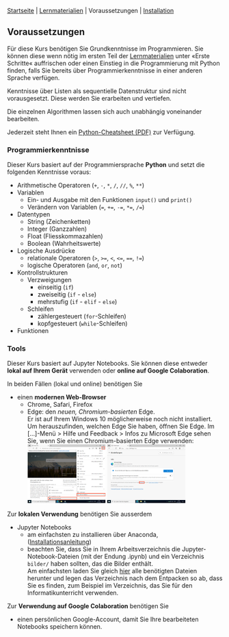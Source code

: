 [Startseite](./index.md) | [Lernmaterialien](./kurs.md) | Voraussetzungen | [Installation](./installation_anaconda.md)

## Voraussetzungen

Für diese Kurs benötigen Sie Grundkenntnisse im Programmieren. Sie können diese wenn nötig im ersten Teil der [Lernmaterialien](./kurs.md) unter &laquo;Erste Schritte&laquo; auffrischen oder einen Einstieg in die Programmierung mit Python finden, falls Sie bereits über Programmierkenntnisse in einer anderen Sprache verfügen.

Kenntnisse über Listen als sequentielle Datenstruktur sind nicht vorausgesetzt. Diese werden Sie erarbeiten und vertiefen.

Die einzelnen Algorithmen lassen sich auch unabhängig voneinander bearbeiten.

Jederzeit steht Ihnen ein [Python-Cheatsheet (PDF)](blob/main/notebooks/downloads/cheatsheet.pdf) zur Verfügung.

### Programmierkenntnisse

Dieser Kurs basiert auf der Programmiersprache **Python** und setzt die folgenden Kenntnisse voraus:

* Arithmetische Operatoren (`+`, `-`, `*`, `/`, `//`, `%`, `**`)
* Variablen
  * Ein- und Ausgabe mit den Funktionen `input()` und `print()`
  * Verändern von Variablen (`=`, `+=`, `-=`, `*=`, `/=`)
* Datentypen
  * String (Zeichenketten)
  * Integer (Ganzzahlen)
  * Float (Fliesskommazahlen)
  * Boolean (Wahrheitswerte)
* Logische Ausdrücke
  * relationale Operatoren (`>`, `>=`, `<`, `<=`, `==`, `!=`)
  * logische Operatoren (`and`, `or`, `not`)
* Kontrollstrukturen
  * Verzweigungen
    * einseitig (`if`)
    * zweiseitig (`if` - `else`)
    * mehrstufig (`if` - `elif` - `else`)
  * Schleifen
    * zählergesteuert (`for`-Schleifen)
    * kopfgesteuert (`while`-Schleifen)
* Funktionen

### Tools

Dieser Kurs basiert auf Jupyter Notebooks. Sie können diese entweder **lokal auf Ihrem Gerät** verwenden oder **online auf Google Colaboration**.

In beiden Fällen (lokal und online) benötigen Sie

* einen **modernen Web-Browser**  
  * Chrome, Safari, Firefox  
  * Edge: den *neuen, Chromium-basierten* Edge.  
  Er ist auf Ihrem Windows 10 möglicherweise noch nicht installiert. Um herauszufinden, welchen Edge Sie haben, öffnen Sie Edge. Im [...]-Menü > Hilfe und Feedback > Infos zu Microsoft Edge sehen Sie, wenn Sie einen Chromium-basierten Edge verwenden:  
  <img src="assets/images/Edge-version-abfragen1.png" alt="edge-version1" width="40%"/> <img src="assets/images/Edge-version-abfragen2.png" alt="edge-version1" width="40%"/>

Zur **lokalen Verwendung** benötigen Sie ausserdem

* Jupyter Notebooks  
  * am einfachsten zu installieren über Anaconda, ([Installationsanleitung](./installation_anaconda.md))
  * beachten Sie, dass Sie in Ihrem Arbeitsverzeichnis die Jupyter-Notebook-Dateien (mit der Endung .ipynb) und ein Verzeichnis `bilder/` haben sollten, das die Bilder enthält.  
  Am einfachsten laden Sie gleich [hier](/assets/suchen-und-ordnen.zip) alle benötigten Dateien herunter und legen das Verzeichnis nach dem Entpacken so ab, dass Sie es finden, zum Beispiel im Verzeichnis, das Sie für den Informatikunterricht verwenden.

Zur **Verwendung auf Google Colaboration** benötigen Sie

* einen persönlichen Google-Account, damit Sie Ihre bearbeiteten Notebooks speichern können.
